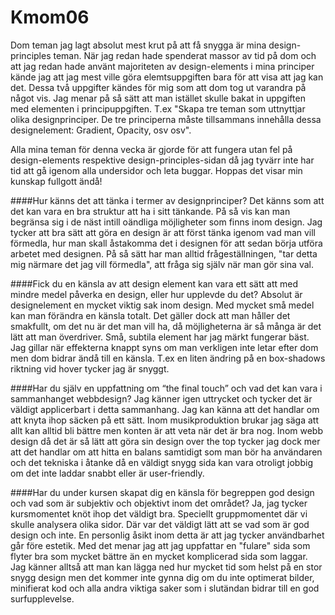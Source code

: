 Kmom06
===============================

Dom teman jag lagt absolut mest krut på att få snygga är mina design-principles teman. När jag redan hade spenderat massor av tid på dom och att jag redan hade använt majoriteten av design-elements i mina principer kände jag att jag mest ville göra elemtsuppgiften bara för att visa att jag kan det. Dessa två uppgifter kändes för mig som att dom tog ut varandra på något vis. Jag menar på så sätt att man istället skulle bakat in uppgiften med elementen i principuppgiften. T.ex "Skapa tre teman som uttnyttjar olika designprinciper. De tre principerna måste tillsammans innehålla dessa designelement: Gradient, Opacity, osv osv".

Alla mina teman för denna vecka är gjorde för att fungera utan fel på design-elements respektive design-principles-sidan då jag tyvärr inte har tid att gå igenom alla undersidor och leta buggar. Hoppas det visar min kunskap fullgott ändå!

####Hur känns det att tänka i termer av designprinciper?
Det känns som att det kan vara en bra struktur att ha i sitt tänkande. På så vis kan man begränsa sig i de näst intill oändliga möjligheter som finns inom design. Jag tycker att bra sätt att göra en design är att först tänka igenom vad man vill förmedla, hur man skall åstakomma det i designen för att sedan börja utföra arbetet med designen. På så sätt har man alltid frågeställningen, "tar detta mig närmare det jag vill förmedla", att fråga sig själv när man gör sina val.

####Fick du en känsla av att design element kan vara ett sätt att med mindre medel påverka en design, eller hur upplevde du det?
Absolut är designelement en mycket viktig sak inom design. Med mycket små medel kan man förändra en känsla totalt. Det gäller dock att man håller det smakfullt, om det nu är det man vill ha, då möjligheterna är så många är det lätt att man överdriver. Små, subtila element har jag märkt fungerar bäst. Jag gillar när effekterna knappt syns om man verkligen inte letar efter dom men dom bidrar ändå till en känsla. T.ex en liten ändring på en box-shadows riktning vid hover tycker jag är snyggt.

####Har du själv en uppfattning om “the final touch” och vad det kan vara i sammanhanget webbdesign?
Jag känner igen uttrycket och tycker det är väldigt applicerbart i detta sammanhang. Jag kan känna att det handlar om att knyta ihop säcken på ett sätt. Inom musikproduktion brukar jag säga att allt kan alltid bli bättre men konten är att veta när det är bra nog. Inom webb design då det är så lätt att göra sin design over the top tycker jag dock mer att det handlar om att hitta en balans samtidigt som man bör ha användaren och det tekniska i åtanke då en väldigt snygg sida kan vara otroligt jobbig om det inte laddar snabbt eller är user-friendly.  

####Har du under kursen skapat dig en känsla för begreppen god design och vad som är subjektiv och objektivt inom det området?
Ja, jag tycker kursmomentet knöt ihop det väldigt bra. Speciellt gruppmomentet där vi skulle analysera olika sidor. Där var det väldigt lätt att se vad som är god design och inte. En personlig åsikt inom detta är att jag tycker användbarhet går före estetik. Med det menar jag att jag uppfattar en "fulare" sida som flyter bra som mycket bättre än en mycket komplicerad sida som laggar. Jag känner alltså att man kan lägga ned hur mycket tid som helst på en stor snygg design men det kommer inte gynna dig om du inte optimerat bilder, minifierat kod och alla andra viktiga saker som i slutändan bidrar till en god surfupplevelse.
